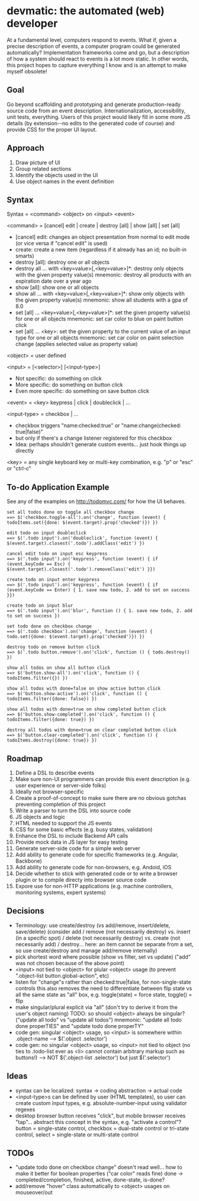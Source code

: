 # devmatic: the automated (web) developer
At a fundamental level, computers respond to events. What if, given a precise description of events, a computer program could be generated automatically? Implementation frameworks come and go, but a description of how a system should react to events is a lot more static. In other words, this project hopes to capture everything I know and is an attempt to make myself obsolete!

## Goal
Go beyond scaffolding and prototyping and generate production-ready source code from an event description. Internationalization, accessibility, unit tests, everything. Users of this project would likely fill in some more JS details (by extension--no edits to the generated code of course) and provide CSS for the proper UI layout.

## Approach
1. Draw picture of UI
1. Group related sections
1. Identify the objects used in the UI
1. Use object names in the event definition

## Syntax
Syntax = &lt;command> &lt;object> on &lt;input> &lt;event>

&lt;command> = [cancel] edit | create | destroy [all] | show [all] | set [all]
- [cancel] edit: changes an object presentation from normal to edit mode (or vice versa if "cancel edit" is used)
- create: create a new item (regardless if it already has an id; no built-in smarts)
- destroy [all]: destroy one or all objects
- destroy all ... with &lt;key=value>[,&lt;key=value>]*: destroy only objects with the given property value(s)
  mnemonic: destroy all products with an expiration date over a year ago
- show [all]: show one or all objects
- show all ... with &lt;key=value>[,&lt;key=value>]*: show only objects with the given property value(s)
  mnemonic: show all students with a gpa of 8.0
- set [all] ... &lt;key=value>[,&lt;key=value>]*: set the given property value(s) for one or all objects
  mnemonic: set car color to blue on paint button click
- set [all] ... &lt;key>: set the given property to the current value of an input type for one or all objects
  mnemonic: set car color on paint selection change (applies selected value as property value)

&lt;object> = user defined

&lt;input> = [&lt;selector>] [&lt;input-type>]
- Not specific: do something on click
- More specific: do something on button click
- Even more specific: do something on save button click

&lt;event> = &lt;key> keypress | click | doubleclick | ...

&lt;input-type> = checkbox | ...
- checkbox triggers "name:checked:true" or "name:change(checked: true|false)"
- but only if there's a change listener registered for this checkbox
- Idea: perhaps shouldn't generate custom events... just hook things up directly

&lt;key> = any single keyboard key or multi-key combination, e.g. "p" or "esc" or "ctrl-c"

## To-do Application Example

See any of the examples on http://todomvc.com/ for how the UI behaves.

```
set all todos done on toggle all checkbox change
==> $('checkbox.toggle-all').on('change', function (event) { todoItems.set({done: $(event.target).prop('checked')}) })

edit todo on input doubleclick
==> $('.todo input').on('doubleclick', function (event) { $(event.target).closest('.todo').addClass('edit') })

cancel edit todo on input esc keypress
==> $('.todo input').on('keypress', function (event) { if (event.keyCode == Esc) { $(event.target).closest('.todo').removeClass('edit') }})

create todo on input enter keypress
==> $('.todo input').on('keypress', function (event) { if (event.keyCode == Enter) { 1. save new todo, 2. add to set on success }})

create todo on input blur
==> $('.todo input').on('blur', function () { 1. save new todo, 2. add to set on success })

set todo done on checkbox change
==> $('.todo checkbox').on('change', function (event) { todo.set({done: $(event.target).prop('checked')}) })

destroy todo on remove button click
==> $('.todo button.remove').on('click', function () { todo.destroy() })

show all todos on show all button click
==> $('button.show-all').on('click', function () { todoItems.filter({}) })

show all todos with done=false on show active button click
==> $('button.show-active').on('click', function () { todoItems.filter({done: false}) })

show all todos with done=true on show completed button click
==> $('button.show-completed').on('click', function () { todoItems.filter({done: true}) })

destroy all todos with done=true on clear completed button click
==> $('button.clear-completed').on('click', function () { todoItems.destroy({done: true}) })
```

## Roadmap
1. Define a DSL to describe events
  1. Make sure non-UI programmers can provide this event description (e.g. user experience or server-side folks)
  2. Ideally not browser-specific
1. Create a proof-of-concept to make sure there are no obvious gotchas preventing completion of this project
1. Write a parser to turn the DSL into source code
  1. JS objects and logic
  1. HTML needed to support the JS events
  1. CSS for some basic effects (e.g. busy states, validation)
1. Enhance the DSL to include Backend API calls
  1. Provide mock data in JS layer for easy testing
  1. Generate server-side code for a simple web server
1. Add ability to generate code for specific frameworks (e.g. Angular, Backbone)
1. Add ability to generate code for non-browsers, e.g. Andoid, iOS
1. Decide whether to stick with generated code or to write a browser plugin or to compile directy into browser source code
1. Expore use for non-HTTP applications (e.g. machine controllers, monitoring systems, expert systems)

## Decisions
* Terminology: use create/destroy (vs add/remove, insert/delete, save/delete)
  (consider add / remove (not necessarily destroy) vs.
  insert (in a specific spot) / delete (not necessarily destroy) vs.
  create (not necessarily add) / destroy... 
  here: an item cannot be separate from a set, so use create/destroy and manage add/remove internally)
* pick shortest word where possible (show vs filter, set vs update) ("add" was not chosen because of the above point)
* &lt;input> not tied to &lt;object> for plular &lt;object> usage (to prevent ".object-list button.global-action", etc)
* listen for "change"s rather than checked:true|false, for non-single-state controls 
  this also removes the need to differentiate between flip state vs all the same state as "all" box, e.g. toggle(state) = force state, toggle() = flip
* make singular/plural explicit via "all" (don't try to derive it from the user's object naming)
  TODO: so should &lt;object> always be singular? ("update all todo" vs "update all todos")
  mnemonic: "update all todo done properTIES" and "update todo done properTY"
* code gen: singular &lt;object> usage, so &lt;input> is somewhere within .object-name --> $('.object .selector')
* code gen: no singular &lt;object> usage, so &lt;input> not tied to object (no ties to .todo-list ever as &lt;li> cannot contain arbitrary markup such as buttons!) --> NOT $('.object-list .selector') but just $('.selector')

## Ideas
* syntax can be localized: syntax -> coding abstraction -> actual code
* &lt;input-type>s can be defined by user (HTML templates), so user can create custom input types, e.g. absolute-number-input using validator regexes
* desktop browser button receives "click", but mobile browser receives "tap"... abstract this concept in the syntax, e.g. "activate a control"?
  button = single-state control, checkbox = dual-state control or tri-state control, select = single-state or multi-state control

## TODOs
* "update todo done on checkbox change" doesn't read well... how to make it better for boolean properties ("car color" reads fine)
  done -> completed/completion, finished, active, done-state, is-done?
* add/remove "hover" class automatically to &lt;object> usages on mouseover/out
